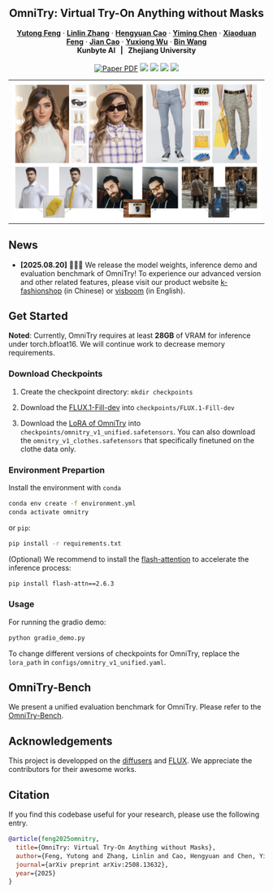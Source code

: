 <p align="center">

  <h2 align="center">OmniTry: Virtual Try-On Anything without Masks</h2>
  <p align="center">
    <a href="https://scholar.google.com.hk/citations?user=mZwJLeUAAAAJ&hl=zh-CN"><strong>Yutong Feng</strong></a>
    ·
    <a href=""><strong>Linlin Zhang</strong></a>
    ·
    <a href=""><strong>Hengyuan Cao</strong></a>
    ·
    <a href="https://scholar.google.com.hk/citations?hl=zh-CN&user=LxiMyjQAAAAJ"><strong>Yiming Chen</strong></a>
    ·
    <a href=""><strong>Xiaoduan Feng</strong></a>
    ·
    <a href=""><strong>Jian Cao</strong></a>
    ·
    <a href=""><strong>Yuxiong Wu</strong></a>
    ·
    <a href="https://scholar.google.com.hk/citations?user=6hTbqDEAAAAJ&hl=zh-CN"><strong>Bin Wang</strong></a>
    <br>
    <b>Kunbyte AI &nbsp; | &nbsp;  Zhejiang University </b>
    <br>
    <br>
        <a href="http://arxiv.org/abs/2508.13632"><img src='https://img.shields.io/badge/arXiv-OmniTry-red' alt='Paper PDF'></a>
        <a href="https://omnitry.github.io/"><img src='https://img.shields.io/badge/project page-OmniTry-green'></a>
        <a href='https://huggingface.co/Kunbyte/OmniTry'><img src='https://img.shields.io/badge/%F0%9F%A4%97%20Hugging%20Face-Model-yellow'></a>
        <a href='https://huggingface.co/spaces/Kunbyte/OmniTry'><img src='https://img.shields.io/badge/%F0%9F%A4%97%20Hugging%20Face-Spaces-blue'></a>
        <a href='https://huggingface.co/datasets/Kunbyte/OmniTry-Bench'><img src='https://img.shields.io/badge/%F0%9F%A4%97%20Hugging%20Face-Benchmark-orange'></a>
    <br>
  </p>
  
  <table align="center">
    <tr>
    <td>
      <img src="assets/teaser.png">
    </td>
    </tr>
  </table>

## News
* **[2025.08.20]** 🎉🎉🎉 We release the model weights, inference demo and evaluation benchmark of OmniTry! To experience our advanced version and other related features, please visit our product website [k-fashionshop](https://marketing.k-fashionshop.com/home) (in Chinese) or [visboom](https://www.visboom.com/) (in English).

## Get Started

**Noted**: Currently, OmniTry requires at least **28GB** of VRAM for inference under torch.bfloat16. We will continue work to decrease memory requirements.

### Download Checkpoints
1. Create the checkpoint directory: `mkdir checkpoints`

2. Download the [FLUX.1-Fill-dev](https://huggingface.co/black-forest-labs/FLUX.1-Fill-dev) into `checkpoints/FLUX.1-Fill-dev`

3. Download the [LoRA of OmniTry](https://huggingface.co/Kunbyte/OmniTry) into `checkpoints/omnitry_v1_unified.safetensors`. You can also download the `omnitry_v1_clothes.safetensors` that specifically finetuned on the clothe data only.

### Environment Prepartion
Install the environment with `conda`
```bash
conda env create -f environment.yml
conda activate omnitry
```
or `pip`:
```bash
pip install -r requirements.txt
```

(Optional) We recommend to install the [flash-attention](https://github.com/Dao-AILab/flash-attention/tree/main) to accelerate the inference process:
```bash
pip install flash-attn==2.6.3
```

### Usage
For running the gradio demo:
```bash
python gradio_demo.py
```

To change different versions of checkpoints for OmniTry, replace the `lora_path` in `configs/omnitry_v1_unified.yaml`.

## OmniTry-Bench
We present a unified evaluation benchmark for OmniTry. Please refer to the [OmniTry-Bench](./omnitry_bench/README.MD).


## Acknowledgements
This project is developped on the [diffusers](https://github.com/huggingface/diffusers) and [FLUX](https://github.com/black-forest-labs/flux). We appreciate the contributors for their awesome works.


## Citation
If you find this codebase useful for your research, please use the following entry.
```BibTeX
@article{feng2025omnitry,
  title={OmniTry: Virtual Try-On Anything without Masks},
  author={Feng, Yutong and Zhang, Linlin and Cao, Hengyuan and Chen, Yiming and Feng, Xiaoduan and Cao, Jian and Wu, Yuxiong and Wang, Bin},
  journal={arXiv preprint arXiv:2508.13632},
  year={2025}
}
```